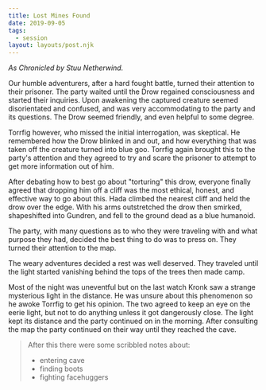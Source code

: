 ```yaml
---
title: Lost Mines Found
date: 2019-09-05
tags:
  - session
layout: layouts/post.njk
---
```


_As Chronicled by Stuu Netherwind._

Our humble adventurers, after a hard fought battle, turned their attention to their prisoner. The party waited until the Drow regained consciousness and started their inquiries. Upon awakening the captured creature seemed disorientated and confused, and was very accommodating to the party and its questions. The Drow seemed friendly, and even helpful to some degree. 

Torrfig however, who missed the initial interrogation, was skeptical. He remembered how the Drow blinked in and out, and how everything that was taken off the creature turned into blue goo. Torrfig again brought this to the party's attention and they agreed to try and scare the prisoner to attempt to get more information out of him. 

After debating how to best go about "torturing" this drow, everyone finally agreed that dropping him off a cliff was the most ethical, honest, and effective way to go about this. Hada climbed the nearest cliff and held the drow over the edge. With his arms outstretched the drow then smirked, shapeshifted into Gundren, and fell to the ground dead as a blue humanoid. 

The party, with many questions as to who they were traveling with and what purpose they had, decided the best thing to do was to press on. They turned their attention to the map.

The weary adventures decided a rest was well deserved. They traveled until the light started vanishing behind the tops of the trees then made camp. 

Most of the night was uneventful but on the last watch Kronk saw a strange mysterious light in the distance. He was unsure about this phenomenon so he awoke Torrfig to get his opinion. The two agreed to keep an eye on the eerie light, but not to do anything unless it got dangerously close. The light kept its distance and the party continued on in the morning. After consulting the map the party continued on their way until they reached the cave.

> After this there were some scribbled notes about:
> - entering cave
> - finding boots
> - fighting facehuggers
